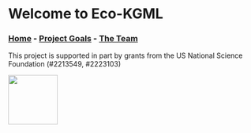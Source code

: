 # Welcome to Eco-KGML

### [Home](eco-kgml.github.io) - [Project Goals](https://eco-kgml.github.io/projectgoals) - [The Team](https://eco-kgml.github.io/team)


 This project is supported in part by grants from the US National Science Foundation (#2213549, #2223103)
 
 <img src="https://new.nsf.gov/themes/custom/nsf_theme/components/images/logo/logo-desktop.svg" width="100" height="100">
